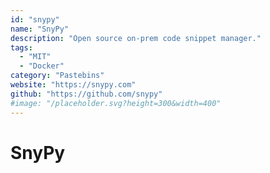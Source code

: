 ```yaml
---
id: "snypy"
name: "SnyPy"
description: "Open source on-prem code snippet manager."
tags:
  - "MIT"
  - "Docker"
category: "Pastebins"
website: "https://snypy.com"
github: "https://github.com/snypy"
#image: "/placeholder.svg?height=300&width=400"
---
```


# SnyPy
